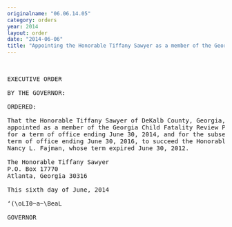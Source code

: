 ```yaml
---
originalname: "06.06.14.05"
category: orders
year: 2014
layout: order
date: "2014-06-06"
title: "Appointing the Honorable Tiffany Sawyer as a member of the Georgia Child Fatality Review Panel"
---
```

<pre>
 

EXECUTIVE ORDER

BY THE GOVERNOR:

ORDERED:

That the Honorable Tiffany Sawyer of DeKalb County, Georgia, is
appointed as a member of the Georgia Child Fatality Review Panel,
for a term of office ending June 30, 2014, and for the subsequent
term of office ending June 30, 2016, to succeed the Honorable
Nancy L. Fajman, whose term expired June 30, 2012.

The Honorable Tiffany Sawyer
P.O. Box 17770
Atlanta, Georgia 30316

This sixth day of June, 2014

‘(\oLI0~a~\BeaL

GOVERNOR

</pre>

